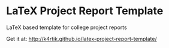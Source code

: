 LaTeX Project Report Template
=============================

LaTeX based template for college project reports

Get it at: http://k4rtik.github.io/latex-project-report-template/

